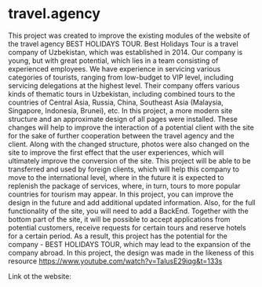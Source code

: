 # travel.agency

This project was created to improve the existing modules of the website of the travel agency BEST HOLIDAYS TOUR. Best Holidays Tour is a travel company of Uzbekistan, which was established in 2014. Our company is young, but with great potential, which lies in a team consisting of experienced employees. We have experience in servicing various categories of tourists, ranging from low-budget to VIP level, including servicing delegations at the highest level. Their company offers various kinds of thematic tours in Uzbekistan, including combined tours to the countries of Central Asia, Russia, China, Southeast Asia (Malaysia, Singapore, Indonesia, Brunei), etc. In this project, a more modern site structure and an approximate design of all pages were installed. These changes will help to improve the interaction of a potential client with the site for the sake of further cooperation between the travel agency and the client. Along with the changed structure, photos were also changed on the site to improve the first effect that the user experiences, which will ultimately improve the conversion of the site.
This project will be able to be transferred and used by foreign clients, which will help this company to move to the international level, where in the future it is expected to replenish the package of services, where, in turn, tours to more popular countries for tourism may appear.
In this project, you can improve the design in the future and add additional updated information. Also, for the full functionality of the site, you will need to add a BackEnd. Together with the bottom part of the site, it will be possible to accept applications from potential customers, receive requests for certain tours and reserve hotels for a certain period.
As a result, this project has the potential for the company - BEST HOLIDAYS TOUR, which may lead to the expansion of the company abroad.
In this project, the design was made in the likeness of this resource https://www.youtube.com/watch?v=TalusE29iqg&t=133s

Link ot the website: 
